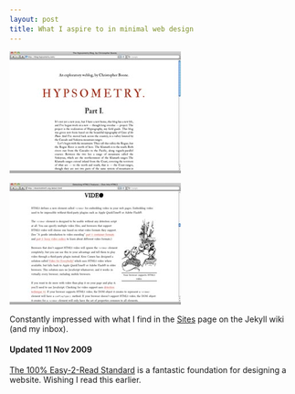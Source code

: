 ```yaml
---
layout: post
title: What I aspire to in minimal web design
---
```


[![The Hypsometry Blog, by Christopher Boone](/images/posts/2009-11-10-what-i-aspire-to-in-minimal-web-design/hypsometry.jpg)](http://blog.hypsometry.com/)

[![Dive Into HTML5](/images/posts/2009-11-10-what-i-aspire-to-in-minimal-web-design/diveintohtml5.jpg)](http://diveintohtml5.org/)

Constantly impressed with what I find in the [Sites](http://wiki.github.com/mojombo/jekyll/sites) page on the Jekyll wiki (and my inbox).

#### Updated 11 Nov 2009

[The 100% Easy-2-Read Standard](http://informationarchitects.jp/100e2r/) is a fantastic foundation for designing a website. Wishing I read this earlier.
